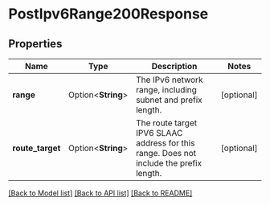 # PostIpv6Range200Response

## Properties

Name | Type | Description | Notes
------------ | ------------- | ------------- | -------------
**range** | Option<**String**> | The IPv6 network range, including subnet and prefix length. | [optional]
**route_target** | Option<**String**> | The route target IPV6 SLAAC address for this range. Does not include the prefix length. | [optional]

[[Back to Model list]](../README.md#documentation-for-models) [[Back to API list]](../README.md#documentation-for-api-endpoints) [[Back to README]](../README.md)


